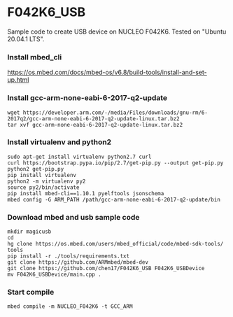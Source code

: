 # F042K6_USB
Sample code to create USB device on NUCLEO F042K6. Tested on "Ubuntu 20.04.1 LTS".

### Install mbed_cli
https://os.mbed.com/docs/mbed-os/v6.8/build-tools/install-and-set-up.html


### Install gcc-arm-none-eabi-6-2017-q2-update

```
wget https://developer.arm.com/-/media/Files/downloads/gnu-rm/6-2017q2/gcc-arm-none-eabi-6-2017-q2-update-linux.tar.bz2
tar xvf gcc-arm-none-eabi-6-2017-q2-update-linux.tar.bz2
```

### Install virtualenv and python2
```
sudo apt-get install virtualenv python2.7 curl
curl https://bootstrap.pypa.io/pip/2.7/get-pip.py --output get-pip.py
python2 get-pip.py
pip install virtualenv
python2 -m virtualenv py2
source py2/bin/activate
pip install mbed-cli==1.10.1 pyelftools jsonschema
mbed config -G ARM_PATH /path/gcc-arm-none-eabi-6-2017-q2-update/bin
```

### Download mbed and usb sample code
```
mkdir magicusb
cd 
hg clone https://os.mbed.com/users/mbed_official/code/mbed-sdk-tools/ tools
pip install -r ./tools/requirements.txt
git clone https://github.com/ARMmbed/mbed-dev
git clone https://github.com/chen17/F042K6_USB F042K6_USBDevice
mv F042K6_USBDevice/main.cpp .
```

### Start compile
```
mbed compile -m NUCLEO_F042K6 -t GCC_ARM
```

